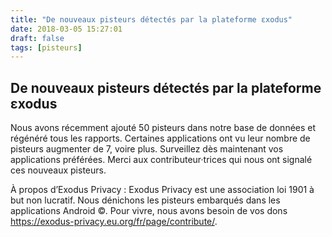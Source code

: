 ```yaml
---
title: "De nouveaux pisteurs détectés par la plateforme εxodus"
date: 2018-03-05 15:27:01
draft: false
tags: [pisteurs]
---
```


## De nouveaux pisteurs détectés par la plateforme εxodus

Nous avons récemment ajouté 50 pisteurs dans notre base de données et régénéré tous les rapports.
Certaines applications ont vu leur nombre de pisteurs augmenter de 7, voire plus.
Surveillez dès maintenant vos applications préférées.
Merci aux contributeur·trices qui nous ont signalé ces nouveaux pisteurs.

À propos d’Exodus Privacy :
Exodus Privacy est une association loi 1901 à but non lucratif. Nous dénichons les pisteurs embarqués dans les applications Android ©.
Pour vivre, nous avons besoin de vos dons <https://exodus-privacy.eu.org/fr/page/contribute/>.
